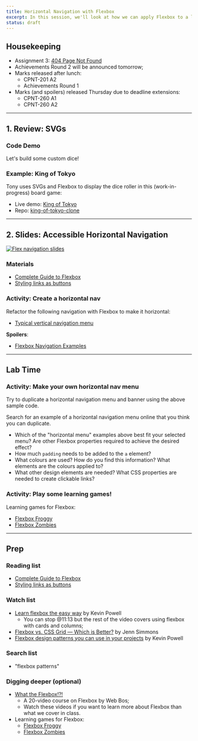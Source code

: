 ```yaml
---
title: Horizontal Navigation with Flexbox
excerpt: In this session, we'll look at how we can apply Flexbox to a list of link to create a horizontal nav.
status: draft
---
```

<script>
	import Homework from "$lib/components/Homework.svelte";
	import LessonPlan from "$lib/components/LessonPlan.svelte";
	import LabTime from "$lib/components/LabTime.svelte";
</script>

## Housekeeping
- Assignment 3: [404 Page Not Found](/courses/cpnt-260/assessments/assignment-3)
- Achievements Round 2 will be announced tomorrow;
- Marks released after lunch:
    - CPNT-201 A2
    - Achievements Round 1
- Marks (and spoilers) released Thursday due to deadline extensions:
    - CPNT-260 A1
    - CPNT-260 A2

--- 

## 1. Review: SVGs
### Code Demo
Let's build some custom dice!

### Example: King of Tokyo
Tony uses SVGs and Flexbox to display the dice roller in this (work-in-progress) board game:
- Live demo: [King of Tokyo](https://browsertherapy.github.io/king-of-tokyo-clone/)
- Repo: [king-of-tokyo-clone](https://github.com/browsertherapy/king-of-tokyo-clone/)

---

## 2. Slides: Accessible Horizontal Navigation
[![Flex navigation slides](/images/slides/flex-nav.png)](https://sait-wbdv.github.io/slides/w23/cpnt-260/flexbox-nav.html)

### Materials
- [Complete Guide to Flexbox](https://css-tricks.com/snippets/css/a-guide-to-flexbox/)
- [Styling links as buttons](https://developer.mozilla.org/en-US/docs/Learn/CSS/Styling_text/Styling_links#styling_links_as_buttons)

### Activity: Create a horizontal nav
Refactor the following navigation with Flexbox to make it horizontal:
- [Typical vertical navigation menu](https://codepen.io/browsertherapy/pen/XWjwJGL)

**Spoilers**:
- [Flexbox Navigation Examples](https://codepen.io/browsertherapy/pen/YzqdGpR)

---

## Lab Time
### Activity: Make your own horizontal nav menu
Try to duplicate a horizontal navigation menu and banner using the above sample code.

Search for an example of a horizontal navigation menu online that you think you can duplicate.
- Which of the "horizontal menu" examples above best fit your selected menu? Are other Flexbox properties required to achieve the desired effect?
- How much `padding` needs to be added to the `a` element?
- What colours are used? How do you find this information? What elements are the colours applied to?
- What other design elements are needed? What CSS properties are needed to create clickable links?

### Activity: Play some learning games!
Learning games for Flexbox:
- [Flexbox Froggy](https://flexboxfroggy.com/)
- [Flexbox Zombies](https://mastery.games/flexboxzombies/)

---

## Prep
### Reading list
- [Complete Guide to Flexbox](https://css-tricks.com/snippets/css/a-guide-to-flexbox/)
- [Styling links as buttons](https://developer.mozilla.org/en-US/docs/Learn/CSS/Styling_text/Styling_links#styling_links_as_buttons)

### Watch list
- [Learn flexbox the easy way](https://www.youtube.com/watch?v=u044iM9xsWU) by Kevin Powell
    - You can stop @11:13 but the rest of the video covers using flexbox with cards and columns;
- [Flexbox vs. CSS Grid — Which is Better?](https://youtu.be/hs3piaN4b5I) by Jenn Simmons
- [Flexbox design patterns you can use in your projects](https://www.youtube.com/watch?v=vQAvjof1oe4) by Kevin Powell

### Search list
- "flexbox patterns"

### Digging deeper (optional)
- [What the Flexbox!?!](https://flexbox.io/)
    - A 20-video course on Flexbox by Web Bos;
    - Watch these videos if you want to learn more about Flexbox than what we cover in class.
- Learning games for Flexbox:
    - [Flexbox Froggy](https://flexboxfroggy.com/)
    - [Flexbox Zombies](https://mastery.games/flexboxzombies/)